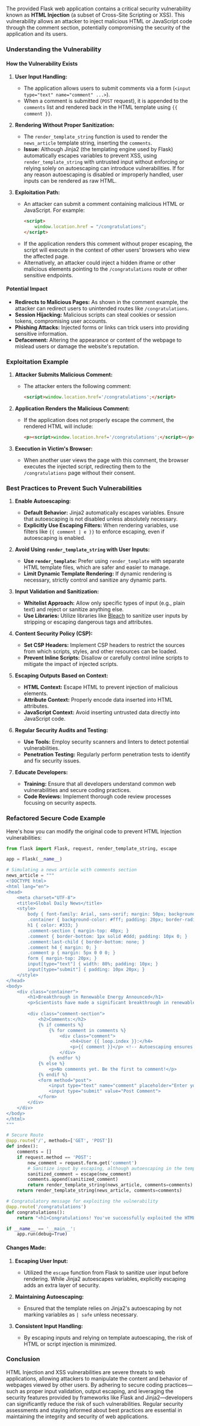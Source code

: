 The provided Flask web application contains a critical security vulnerability known as **HTML Injection** (a subset of Cross-Site Scripting or XSS). This vulnerability allows an attacker to inject malicious HTML or JavaScript code through the comment section, potentially compromising the security of the application and its users.

### **Understanding the Vulnerability**

#### **How the Vulnerability Exists**

1. **User Input Handling:**
   - The application allows users to submit comments via a form (`<input type="text" name="comment" ...>`).
   - When a comment is submitted (`POST` request), it is appended to the `comments` list and rendered back in the HTML template using `{{ comment }}`.

2. **Rendering Without Proper Sanitization:**
   - The `render_template_string` function is used to render the `news_article` template string, inserting the `comments`.
   - **Issue:** Although Jinja2 (the templating engine used by Flask) automatically escapes variables to prevent XSS, using `render_template_string` with untrusted input without enforcing or relying solely on autoescaping can introduce vulnerabilities. If for any reason autoescaping is disabled or improperly handled, user inputs can be rendered as raw HTML.

3. **Exploitation Path:**
   - An attacker can submit a comment containing malicious HTML or JavaScript. For example:
     ```html
     <script>
         window.location.href = "/congratulations";
     </script>
     ```
   - If the application renders this comment without proper escaping, the script will execute in the context of other users' browsers who view the affected page.
   - Alternatively, an attacker could inject a hidden iframe or other malicious elements pointing to the `/congratulations` route or other sensitive endpoints.

#### **Potential Impact**

- **Redirects to Malicious Pages:** As shown in the comment example, the attacker can redirect users to unintended routes like `/congratulations`.
- **Session Hijacking:** Malicious scripts can steal cookies or session tokens, compromising user accounts.
- **Phishing Attacks:** Injected forms or links can trick users into providing sensitive information.
- **Defacement:** Altering the appearance or content of the webpage to mislead users or damage the website's reputation.

### **Exploitation Example**

1. **Attacker Submits Malicious Comment:**
   - The attacker enters the following comment:
     ```html
     <script>window.location.href='/congratulations';</script>
     ```
   
2. **Application Renders the Malicious Comment:**
   - If the application does not properly escape the comment, the rendered HTML will include:
     ```html
     <p><script>window.location.href='/congratulations';</script></p>
     ```
   
3. **Execution in Victim's Browser:**
   - When another user views the page with this comment, the browser executes the injected script, redirecting them to the `/congratulations` page without their consent.

### **Best Practices to Prevent Such Vulnerabilities**

1. **Enable Autoescaping:**
   - **Default Behavior:** Jinja2 automatically escapes variables. Ensure that autoescaping is not disabled unless absolutely necessary.
   - **Explicitly Use Escaping Filters:** When rendering variables, use filters like `{{ comment | e }}` to enforce escaping, even if autoescaping is enabled.

2. **Avoid Using `render_template_string` with User Inputs:**
   - **Use `render_template`:** Prefer using `render_template` with separate HTML template files, which are safer and easier to manage.
   - **Limit Dynamic Template Rendering:** If dynamic rendering is necessary, strictly control and sanitize any dynamic parts.

3. **Input Validation and Sanitization:**
   - **Whitelist Approach:** Allow only specific types of input (e.g., plain text) and reject or sanitize anything else.
   - **Use Libraries:** Utilize libraries like [Bleach](https://github.com/mozilla/bleach) to sanitize user inputs by stripping or escaping dangerous tags and attributes.

4. **Content Security Policy (CSP):**
   - **Set CSP Headers:** Implement CSP headers to restrict the sources from which scripts, styles, and other resources can be loaded.
   - **Prevent Inline Scripts:** Disallow or carefully control inline scripts to mitigate the impact of injected scripts.

5. **Escaping Outputs Based on Context:**
   - **HTML Context:** Escape HTML to prevent injection of malicious elements.
   - **Attribute Context:** Properly encode data inserted into HTML attributes.
   - **JavaScript Context:** Avoid inserting untrusted data directly into JavaScript code.

6. **Regular Security Audits and Testing:**
   - **Use Tools:** Employ security scanners and linters to detect potential vulnerabilities.
   - **Penetration Testing:** Regularly perform penetration tests to identify and fix security issues.

7. **Educate Developers:**
   - **Training:** Ensure that all developers understand common web vulnerabilities and secure coding practices.
   - **Code Reviews:** Implement thorough code review processes focusing on security aspects.

### **Refactored Secure Code Example**

Here's how you can modify the original code to prevent HTML Injection vulnerabilities:

```python
from flask import Flask, request, render_template_string, escape

app = Flask(__name__)

# Simulating a news article with comments section
news_article = """
<!DOCTYPE html>
<html lang="en">
<head>
    <meta charset="UTF-8">
    <title>Global Daily News</title>
    <style>
        body { font-family: Arial, sans-serif; margin: 50px; background-color: #f4f4f4; }
        .container { background-color: #fff; padding: 20px; border-radius: 5px; }
        h1 { color: #333; }
        .comment-section { margin-top: 40px; }
        .comment { border-bottom: 1px solid #ddd; padding: 10px 0; }
        .comment:last-child { border-bottom: none; }
        .comment h4 { margin: 0; }
        .comment p { margin: 5px 0 0 0; }
        form { margin-top: 20px; }
        input[type="text"] { width: 80%; padding: 10px; }
        input[type="submit"] { padding: 10px 20px; }
    </style>
</head>
<body>
    <div class="container">
        <h1>Breakthrough in Renewable Energy Announced</h1>
        <p>Scientists have made a significant breakthrough in renewable energy technology that could lead to more efficient solar panels and longer-lasting batteries...</p>
        
        <div class="comment-section">
            <h2>Comments:</h2>
            {% if comments %}
                {% for comment in comments %}
                    <div class="comment">
                        <h4>User {{ loop.index }}:</h4>
                        <p>{{ comment }}</p> <!-- Autoescaping ensures safety -->
                    </div>
                {% endfor %}
            {% else %}
                <p>No comments yet. Be the first to comment!</p>
            {% endif %}
            <form method="post">
                <input type="text" name="comment" placeholder="Enter your comment here" required>
                <input type="submit" value="Post Comment">
            </form>
        </div>
    </div>
</body>
</html>
"""

# Secure Route
@app.route('/', methods=['GET', 'POST'])
def index():
    comments = []
    if request.method == 'POST':
        new_comment = request.form.get('comment')
        # Sanitize input by escaping, although autoescaping in the template suffices
        sanitized_comment = escape(new_comment)
        comments.append(sanitized_comment)
        return render_template_string(news_article, comments=comments)
    return render_template_string(news_article, comments=comments)

# Congratulatory message for exploiting the vulnerability
@app.route('/congratulations')
def congratulations():
    return "<h1>Congratulations! You've successfully exploited the HTML Injection vulnerability.</h1>"

if __name__ == '__main__':
    app.run(debug=True)
```

#### **Changes Made:**

1. **Escaping User Input:**
   - Utilized the `escape` function from Flask to sanitize user input before rendering. While Jinja2 autoescapes variables, explicitly escaping adds an extra layer of security.

2. **Maintaining Autoescaping:**
   - Ensured that the template relies on Jinja2's autoescaping by not marking variables as `| safe` unless necessary.

3. **Consistent Input Handling:**
   - By escaping inputs and relying on template autoescaping, the risk of HTML or script injection is minimized.

### **Conclusion**

HTML Injection and XSS vulnerabilities are severe threats to web applications, allowing attackers to manipulate the content and behavior of webpages viewed by other users. By adhering to secure coding practices—such as proper input validation, output escaping, and leveraging the security features provided by frameworks like Flask and Jinja2—developers can significantly reduce the risk of such vulnerabilities. Regular security assessments and staying informed about best practices are essential in maintaining the integrity and security of web applications.